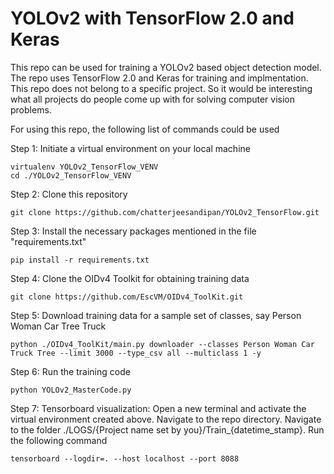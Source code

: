 # YOLOv2 with TensorFlow 2.0 and Keras

This repo can be used for training a YOLOv2 based object detection model. The repo uses TensorFlow 2.0 and Keras for training and implmentation. This repo does not belong to a specific project. So it would be interesting what all projects do people come up with for solving computer vision problems.

For using this repo, the following list of commands could be used

Step 1: Initiate a virtual environment on your local machine
~~~
virtualenv YOLOv2_TensorFlow_VENV
cd ./YOLOv2_TensorFlow_VENV
~~~

Step 2: Clone this repository
~~~
git clone https://github.com/chatterjeesandipan/YOLOv2_TensorFlow.git
~~~

Step 3: Install the necessary packages mentioned in the file "requirements.txt"
~~~
pip install -r requirements.txt
~~~

Step 4: Clone the OIDv4 Toolkit for obtaining training data
~~~
git clone https://github.com/EscVM/OIDv4_ToolKit.git
~~~

Step 5: Download training data for a sample set of classes, say Person Woman Car Tree Truck
~~~
python ./OIDv4_ToolKit/main.py downloader --classes Person Woman Car Truck Tree --limit 3000 --type_csv all --multiclass 1 -y
~~~

Step 6: Run the training code
~~~
python YOLOv2_MasterCode.py
~~~

Step 7: Tensorboard visualization: Open a new terminal and activate the virtual environment created above. Navigate to the repo directory. Navigate to the folder ./LOGS/{Project name set by you}/Train_{datetime_stamp}. Run the following command
~~~
tensorboard --logdir=. --host localhost --port 8088
~~~

